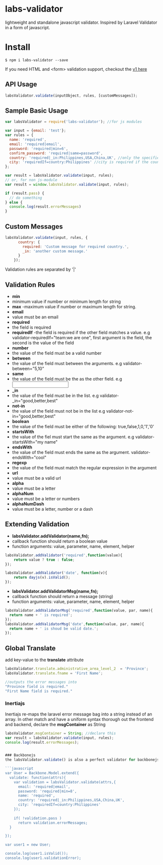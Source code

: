 


# labs-validator
lightweight and standalone javascript validator. Inspired by Laravel Validator in a form of javascript.


# Install

```
$ npm i labs-validator --save
```
If you need HTML and <form\> validation support, checkout the [v1 here](https://github.com/cresjie/labs-validator/tree/v1)

API Usage
----------
```Javascript
labsValidator.validate(inputObject, rules, [customMessages]);
```
Sample Basic Usage
----------
```Javascript
var labsValidator = require('labs-validator'); //for js modules

var input = {email: 'test'};
var rules = {
  name: 'required',
  email: 'required|email',
  password: 'required|min=6',
  confirm_password: 'required|same=password',
  country: 'required|_in:Philippines,USA,China,UK', //only the specified values are accepted
  city: 'requiredIf=country:Philippines' //city is required if the country is Philippines
};

var result = labsValidator.validate(input, rules);
// or, for non js-module
var result = window.labsValidator.validate(input, rules);

if (result.pass) {
  // do something
} else {
  console.log(result.errorMessages)
}

```
Custom Messages
-----------
```Javascript
labsValidator.validate(input, rules, {
      country: {
        required: 'Custom message for required country.',
        _in: 'another custom message.'
      }
    });
```
 Validation rules are separated by '|' 




Validation Rules
-----------
 - **min**
  - minimum value if number or minimum  length for string  
 - **max**
  -maximum value if number or maximum length for string. 
 - **email**
  - value must be an email
 - **required**
  - the field is required
 - **requiredIf**
  -the field is required if the other field matches a value. e.g validator-requiredIf="team:we are one", first argument is the field, the second is the value of the field
 - **number**
  - the value of the field must be a valid number
 - **between**
  - the value of the field must between the arguments. e.g validator-between="5,10"
 - **same**
  - the value of the field must be the as the other field. e.g <input type="password" name="confirm_password" validator-same="password">
 - **_in**
  - the value of the field must be in the list. e.g validator-_in="good,better,best"
 - **not-in**
  - the value of the field must not be in the list e.g validator-not-in="good,better,best"
 - **boolean**
  - the value of the field must be either of the following: true,false,1,0,'1','0'
 - **startsWith**
  - the value of the fiel must start the same as the argument. e.g validator-startsWith="my name"
 - **endsWith**
  - the value of the field must ends the same as the argument. validator-endsWith="cool"
 - **regexp**
  - the value of the field must match the regular expression in the argument
 - **url**
  - value must be a valid url 
 - **alpha**
  - value must be a letter 
 - **alphaNum**
  - value must be a letter or numbers 
 - **alphaNumDash**
  - value must be a letter, number or a dash 
 
Extending Validation
------------
 - **labsValidator.addValidator(name,fn);**
  - callback function should return a boolean value
  - function arguments: value, parameter, name, element, helper
```javascript  
labsValidator.addValidator('required',function(value){
    return value ? true : false;
});

labsValidator.addValidator('date', function(v){
    return dayjs(v).isValid();
});
```
 - **labsValidator.addValidatorMsg(name,fn);**
  - callback function should return a message (string)
  - function arguments: value, parameter, name, element, helper
```javascript
labsValidator.addValidatorMsg('required',function(value, par, name){
  return name + ' is required';  
});
labsValidator.addValidatorMsg('date',function(value, par, name){
  return name + ' is shoud be valid date.';  
});
```

Global Translate
------------
add key-value to the **translate** attribute
```Javascript
labsValidator.translate.administrative_area_level_2  = 'Province';
labsValidator.translate.fname = 'First Name';

//outputs the error messages into
"Province field is required."
"First Name field is required."
````


### Inertiajs
Inertiajs re-maps the laravel error message bag into a string instead of an array. In other match and have a uniform syntax thorough out the frontend and backend, declare the **msgContainer** as String
```Javascript
labsValidator.msgContainer = String; //declare this
var result = labsValidator.validate(input, rules);
console.log(result.errorMessages);


### Backbonejs
the labsValidator.validate() is also a perfect validator for backbonejs **Model**

```javascript
var User = Backbone.Model.extend({
  validate: function(attrs){
    var validation = labsValidator.validate(attrs,{
      email: 'required|email',
      password: 'required|min=8',
      name: 'required',
      country: 'required|_in:Philippines,USA,China,UK',
      city: 'requiredIf=country:Philippines'
    });
    
    if( !validation.pass )
      return validation.errorMessages;
  }

});

var user1 = new User;

console.log(user1.isValid());
console.log(user1.validationError);
```

